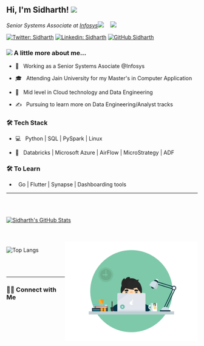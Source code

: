 <h2> Hi, I'm Sidharth! <img src="https://media.giphy.com/media/mGcNjsfWAjY5AEZNw6/giphy.gif" width="50"></h2>
<img align='right' src="https://media.giphy.com/media/ieyl9zmCjO4b4t6qoY/giphy.gif" width="230">
<p><em>Senior Systems Associate at <a href="http://www.unb.br">Infosys</a><img src="https://media.giphy.com/media/fYSnHlufseco8Fh93Z/giphy.gif" width="30">
</em></p>

[![Twitter: Sidharth](https://img.shields.io/twitter/follow/Sidharth?style=social)](https://twitter.com/siiid00)
[![Linkedin: Sidharth](https://img.shields.io/badge/-Sidharth-blue?style=flat-square&logo=Linkedin&logoColor=white&link=https://www.linkedin.com/in/sidharth-s-7061bb16b/)](https://www.linkedin.com/in/sidharth-s-7061bb16b/)
[![GitHub Sidharth](https://img.shields.io/github/followers/Sids?label=follow&style=social)](https://github.com/sid66-peep)


### <img src="https://media.giphy.com/media/VgCDAzcKvsR6OM0uWg/giphy.gif" width="50"> A little more about me...  



- 🤔 &nbsp; Working as a Senior Systems Asociate @Infosys

- 🎓 &nbsp; Attending Jain University for my Master's in Computer Application

- 🌱 &nbsp; Mid level in Cloud technology and Data Engineering

- ✍️ &nbsp; Pursuing to learn more on Data Engineering/Analyst tracks


<h3>🛠 Tech Stack</h3>



- 💻 &nbsp; Python | SQL | PySpark | Linux 

- 🔧 &nbsp; Databricks | Microsoft Azure | AirFlow | MicroStrategy | ADF

<h3>🛠 To Learn</h3>

-  &nbsp; Go | Flutter | Synapse | Dashboarding tools

<hr>


<br/><br/>

[![Sidharth's GitHub Stats](https://github-readme-stats.vercel.app/api?username=sid66-peep&show_icons=true)](https://github.com/sid66-peep)

<br/>

<br/>

<img src="https://github.com/nirala69/nirala69/blob/master/70804f7e25b11f29db904f2fa7b4cd9d.gif" width="350" align='right'>

![Top Langs](https://github-readme-stats.vercel.app/api/top-langs/?username=sid66-peep&show_icons=true)

<br><br>



<hr>



<h3> 🤝🏻 Connect with Me </h3>

<br>
